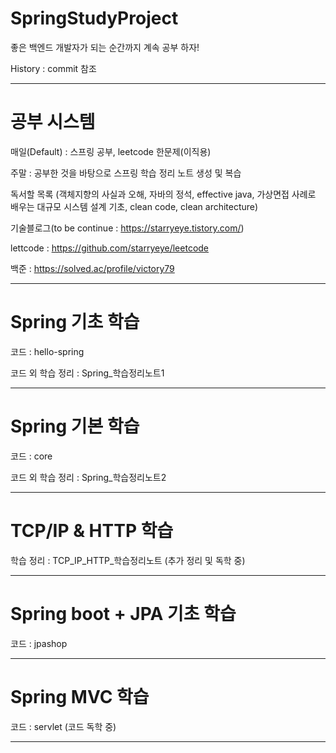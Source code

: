 # SpringStudyProject

좋은 백엔드 개발자가 되는 순간까지 계속 공부 하자!

History : commit 참조

---

# 공부 시스템

매일(Default) : 스프링 공부, leetcode 한문제(이직용)

주말 : 공부한 것을 바탕으로 스프링 학습 정리 노트 생성 및 복습 

독서할 목록 
(객체지향의 사실과 오해, 자바의 정석, effective java, 가상면접 사례로 배우는 대규모 시스템 설계 기초, clean code, clean architecture)

기술블로그(to be continue : https://starryeye.tistory.com/)

lettcode : https://github.com/starryeye/leetcode

백준 : https://solved.ac/profile/victory79

---

# Spring 기초 학습

코드 : hello-spring

코드 외 학습 정리 : Spring_학습정리노트1

---

# Spring 기본 학습

코드 : core

코드 외 학습 정리 : Spring_학습정리노트2

---

# TCP/IP & HTTP 학습 

학습 정리 : TCP_IP_HTTP_학습정리노트 (추가 정리 및 독학 중)

---

# Spring boot + JPA 기초 학습

코드 : jpashop

---

# Spring MVC 학습 

코드 : servlet (코드 독학 중)

---
